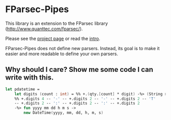 # FParsec-Pipes

This library is an extension to the FParsec library (http://www.quanttec.com/fparsec/).

Please see the [project page](http://rspeele.github.io/FParsec-Pipes/)
or read the [intro](http://rspeele.github.io/FParsec-Pipes/Intro.html).

FParsec-Pipes does not define new parsers.
Instead, its goal is to make it easier and more readable to define your own parsers.

## Why should I care? Show me some code I can write with this.

```fsharp
let pdatetime =
    let digits (count : int) = %% +.(qty.[count] * digit) -%> (String >> Int32.Parse)
    %% +.digits 4 -- '-' -- +.digits 2 -- '-' -- +.digits 2 -- 'T'
    -- +.digits 2 -- ':' -- +.digits 2 -- ':' -- +.digits 2
    -%> fun yyyy mm dd h m s ->
        new DateTime(yyyy, mm, dd, h, m, s)
```



